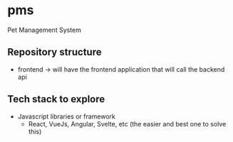 # pms

Pet Management System

## Repository structure

- frontend -> will have the frontend application that will call the backend api

## Tech stack to explore

- Javascript libraries or framework
  - React, VueJs, Angular, Svelte, etc (the easier and best one to solve this)